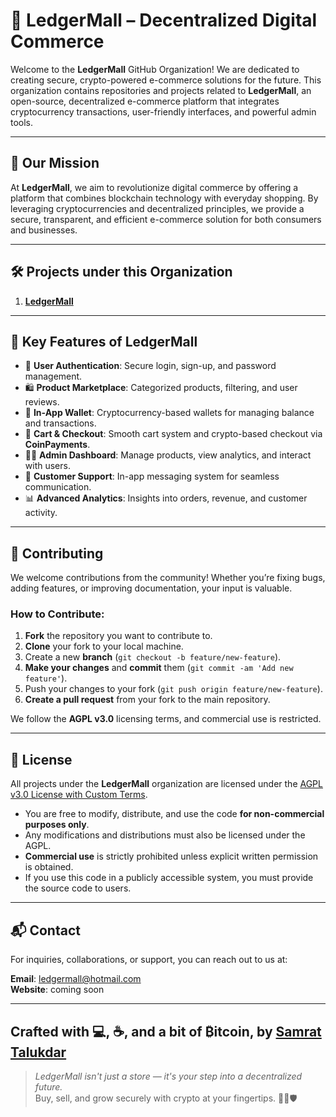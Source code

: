 # 🧾 LedgerMall – Decentralized Digital Commerce

Welcome to the **LedgerMall** GitHub Organization! We are dedicated to creating secure, crypto-powered e-commerce solutions for the future. This organization contains repositories and projects related to **LedgerMall**, an open-source, decentralized e-commerce platform that integrates cryptocurrency transactions, user-friendly interfaces, and powerful admin tools.

---

## 🚀 Our Mission

At **LedgerMall**, we aim to revolutionize digital commerce by offering a platform that combines blockchain technology with everyday shopping. By leveraging cryptocurrencies and decentralized principles, we provide a secure, transparent, and efficient e-commerce solution for both consumers and businesses.

---

## 🛠️ Projects under this Organization

1. **[LedgerMall ](https://github.com/LedgerMall/LedgerMall)**  

---

## 🚀 Key Features of LedgerMall

- 🔐 **User Authentication**: Secure login, sign-up, and password management.
- 🛍️ **Product Marketplace**: Categorized products, filtering, and user reviews.
- 💼 **In-App Wallet**: Cryptocurrency-based wallets for managing balance and transactions.
- 🧾 **Cart & Checkout**: Smooth cart system and crypto-based checkout via **CoinPayments**.
- 🧑‍💼 **Admin Dashboard**: Manage products, view analytics, and interact with users.
- 💬 **Customer Support**: In-app messaging system for seamless communication.
- 📊 **Advanced Analytics**: Insights into orders, revenue, and customer activity.

---

## 🤝 Contributing

We welcome contributions from the community! Whether you’re fixing bugs, adding features, or improving documentation, your input is valuable.

### How to Contribute:

1. **Fork** the repository you want to contribute to.
2. **Clone** your fork to your local machine.
3. Create a new **branch** (`git checkout -b feature/new-feature`).
4. **Make your changes** and **commit** them (`git commit -am 'Add new feature'`).
5. Push your changes to your fork (`git push origin feature/new-feature`).
6. **Create a pull request** from your fork to the main repository.

We follow the **AGPL v3.0** licensing terms, and commercial use is restricted.

---

## 📄 License

All projects under the **LedgerMall** organization are licensed under the [AGPL v3.0 License with Custom Terms](https://github.com/LedgerMall/LedgerMall/blob/main/LICENSE). 

- You are free to modify, distribute, and use the code **for non-commercial purposes only**.
- Any modifications and distributions must also be licensed under the AGPL.
- **Commercial use** is strictly prohibited unless explicit written permission is obtained.
- If you use this code in a publicly accessible system, you must provide the source code to users.

---

## 📬 Contact

For inquiries, collaborations, or support, you can reach out to us at:

**Email**: ledgermall@hotmail.com  
**Website**: coming soon

---

## Crafted with 💻, ☕, and a bit of ₿itcoin, by [Samrat Talukdar](https://github.com/ogsamrat)  
> _LedgerMall isn't just a store — it's your step into a decentralized future._  
> Buy, sell, and grow securely with crypto at your fingertips. 🛒💸🛡️

